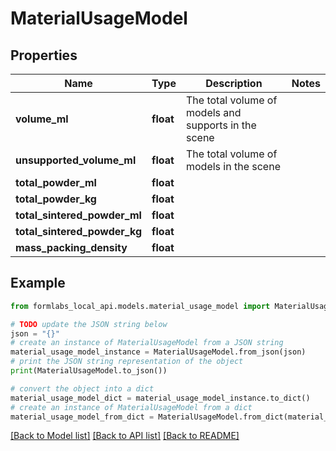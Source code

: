 # MaterialUsageModel


## Properties

Name | Type | Description | Notes
------------ | ------------- | ------------- | -------------
**volume_ml** | **float** | The total volume of models and supports in the scene | 
**unsupported_volume_ml** | **float** | The total volume of models in the scene | 
**total_powder_ml** | **float** |  | 
**total_powder_kg** | **float** |  | 
**total_sintered_powder_ml** | **float** |  | 
**total_sintered_powder_kg** | **float** |  | 
**mass_packing_density** | **float** |  | 

## Example

```python
from formlabs_local_api.models.material_usage_model import MaterialUsageModel

# TODO update the JSON string below
json = "{}"
# create an instance of MaterialUsageModel from a JSON string
material_usage_model_instance = MaterialUsageModel.from_json(json)
# print the JSON string representation of the object
print(MaterialUsageModel.to_json())

# convert the object into a dict
material_usage_model_dict = material_usage_model_instance.to_dict()
# create an instance of MaterialUsageModel from a dict
material_usage_model_from_dict = MaterialUsageModel.from_dict(material_usage_model_dict)
```
[[Back to Model list]](../README.md#documentation-for-models) [[Back to API list]](../README.md#documentation-for-api-endpoints) [[Back to README]](../README.md)


